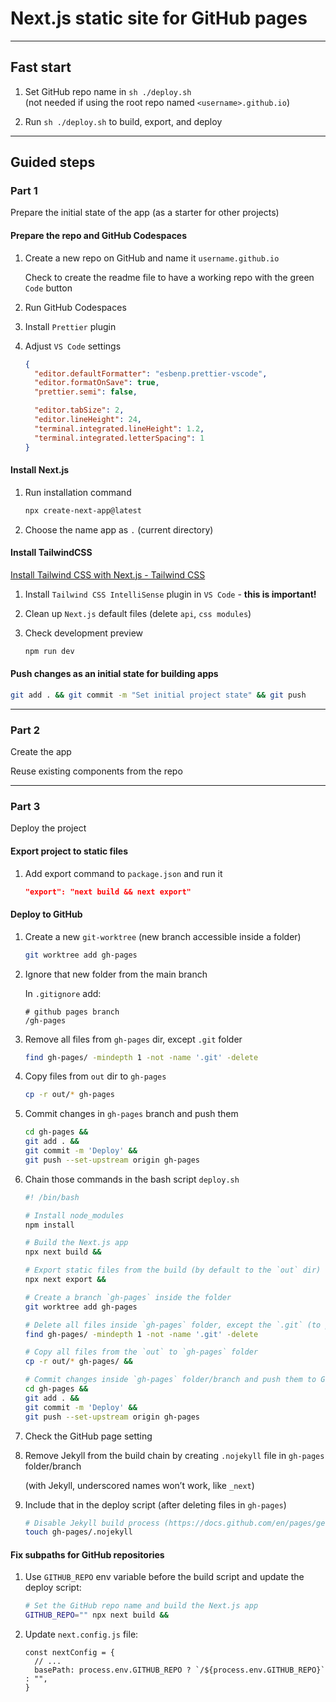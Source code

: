 # Next.js static site for GitHub pages

---

## Fast start

1. Set GitHub repo name in `sh ./deploy.sh`  
   (not needed if using the root repo named `<username>.github.io`)

2. Run `sh ./deploy.sh` to build, export, and deploy

---

## Guided steps

### Part 1

Prepare the initial state of the app (as a starter for other projects)

#### Prepare the repo and GitHub Codespaces

1. Create a new repo on GitHub and name it `username.github.io`

   Check to create the readme file to have a working repo with the green `Code` button

2. Run GitHub Codespaces

3. Install `Prettier` plugin

4. Adjust `VS Code` settings

   ```json
   {
     "editor.defaultFormatter": "esbenp.prettier-vscode",
     "editor.formatOnSave": true,
     "prettier.semi": false,

     "editor.tabSize": 2,
     "editor.lineHeight": 24,
     "terminal.integrated.lineHeight": 1.2,
     "terminal.integrated.letterSpacing": 1
   }
   ```

#### Install Next.js

1. Run installation command

   ```bash
   npx create-next-app@latest
   ```

2. Choose the name app as `.` (current directory)

#### Install TailwindCSS

[Install Tailwind CSS with Next.js - Tailwind CSS](https://tailwindcss.com/docs/guides/nextjs)

1. Install `Tailwind CSS IntelliSense` plugin in `VS Code` - **this is important!**

2. Clean up `Next.js` default files (delete `api`, `css modules`)

3. Check development preview

   ```bash
   npm run dev
   ```

#### Push changes as an initial state for building apps

```bash
git add . && git commit -m "Set initial project state" && git push
```

---

### Part 2

Create the app

Reuse existing components from the repo

---

### Part 3

Deploy the project

#### Export project to static files

1. Add export command to `package.json` and run it

   ```json
   "export": "next build && next export"
   ```

#### Deploy to GitHub

1.  Create a new `git-worktree` (new branch accessible inside a folder)

    ```bash
    git worktree add gh-pages
    ```

2.  Ignore that new folder from the main branch

    In `.gitignore` add:

    ```
    # github pages branch
    /gh-pages
    ```

3.  Remove all files from `gh-pages` dir, except `.git` folder

    ```bash
    find gh-pages/ -mindepth 1 -not -name '.git' -delete
    ```

4.  Copy files from `out` dir to `gh-pages`

    ```bash
    cp -r out/* gh-pages
    ```

5.  Commit changes in `gh-pages` branch and push them

    ```bash
    cd gh-pages &&
    git add . &&
    git commit -m 'Deploy' &&
    git push --set-upstream origin gh-pages
    ```

6.  Chain those commands in the bash script `deploy.sh`

    ```bash
    #! /bin/bash

    # Install node_modules
    npm install

    # Build the Next.js app
    npx next build &&

    # Export static files from the build (by default to the `out` dir)
    npx next export &&

    # Create a branch `gh-pages` inside the folder
    git worktree add gh-pages

    # Delete all files inside `gh-pages` folder, except the `.git` (to preserve the worktree)
    find gh-pages/ -mindepth 1 -not -name '.git' -delete

    # Copy all files from the `out` to `gh-pages` folder
    cp -r out/* gh-pages/ &&

    # Commit changes inside `gh-pages` folder/branch and push them to GitHub
    cd gh-pages &&
    git add . &&
    git commit -m 'Deploy' &&
    git push --set-upstream origin gh-pages
    ```

7.  Check the GitHub page setting

8.  Remove Jekyll from the build chain by creating `.nojekyll` file in `gh-pages` folder/branch

    (with Jekyll, underscored names won’t work, like `_next`)

9.  Include that in the deploy script (after deleting files in `gh-pages`)

    ```bash
    # Disable Jekyll build process (https://docs.github.com/en/pages/getting-started-with-github-pages/about-github-pages#static-site-generators)
    touch gh-pages/.nojekyll
    ```

#### Fix subpaths for GitHub repositories

1.  Use `GITHUB_REPO` env variable before the build script and update the deploy script:

    ```bash
    # Set the GitHub repo name and build the Next.js app
    GITHUB_REPO="" npx next build &&
    ```

2.  Update `next.config.js` file:

    ```
    const nextConfig = {
      // ...
      basePath: process.env.GITHUB_REPO ? `/${process.env.GITHUB_REPO}` : "",
    }
    ```
